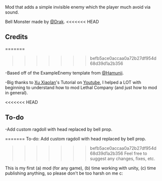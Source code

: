 Mod that adds a simple invisible enemy which the player much avoid via sound.

Bell Monster made by [@Drak]().
<<<<<<< HEAD

## Credits
=======
>>>>>>> befb5ace0accaa0a72b27df954d68d39d1a2b356

-Based off of the ExampleEnemy template from [@Hamunii](https://github.com/Hamunii/LC-ExampleEnemy).

-Big thanks to [Xu Xiaolan](https://github.com/XuuXiao)'s Tutorial on [Youtube](https://www.youtube.com/watch?v=NZ_F8wDczzM), I helped a LOT with beginning to understand how to mod Lethal Company (and just how to mod in general).

<<<<<<< HEAD
## To-do

-Add custom ragdoll with head replaced by bell prop.

=======
To-do: Add custom ragdoll with head replaced by bell prop.

>>>>>>> befb5ace0accaa0a72b27df954d68d39d1a2b356
Feel free to suggest any changes, fixes, etc. 

This is my first (a) mod (for any game), (b) time working with unity, (c) time publishing anything, so please don't be too harsh on me c:

